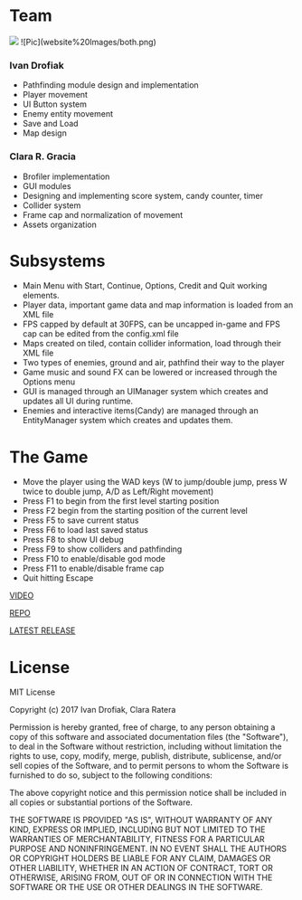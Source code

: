 # Team

<img src="https://github.com/RustikTie/Pumpkin-Knight/blob/master/website%20Images/both.png"/>
![Pic](website%20Images/both.png)

### Ivan Drofiak

- Pathfinding module design and implementation
- Player movement
- UI Button system
- Enemy entity movement
- Save and Load
- Map design

### Clara R. Gracia

- Brofiler implementation
- GUI modules
- Designing and implementing score system, candy counter, timer
- Collider system
- Frame cap and normalization of movement
- Assets organization 

# Subsystems

- Main Menu with Start, Continue, Options, Credit and Quit working elements.
- Player data, important game data and map information is loaded from an XML file
- FPS capped by default at 30FPS, can be uncapped in-game and FPS cap can be edited from the config.xml file
- Maps created on tiled, contain collider information, load through their XML file 
- Two types of enemies, ground and air, pathfind their way to the player 
- Game music and sound FX can be lowered or increased through the Options menu
- GUI is managed through an UIManager system which creates and updates all UI during runtime.
- Enemies and interactive items(Candy) are managed through an EntityManager system which creates and updates them. 

# The Game

- Move the player using the WAD keys (W to jump/double jump, press W twice to double jump, A/D as Left/Right movement)
- Press F1 to begin from the first level starting position
- Press F2 begin from the starting position of the current level
- Press F5 to save current status
- Press F6 to load last saved status
- Press F8 to show UI debug
- Press F9 to show colliders and pathfinding
- Press F10 to enable/disable god mode
- Press F11 to enable/disable frame cap
- Quit hitting Escape 

[VIDEO](https://youtu.be/Wc1BQ4BfsB8)

[REPO](https://github.com/RustikTie/Pumpkin-Knight)

[LATEST RELEASE](https://github.com/RustikTie/Pumpkin-Knight/releases/tag/v2.0)

# License

MIT License

Copyright (c) 2017 Ivan Drofiak, Clara Ratera

Permission is hereby granted, free of charge, to any person obtaining a copy
of this software and associated documentation files (the "Software"), to deal
in the Software without restriction, including without limitation the rights
to use, copy, modify, merge, publish, distribute, sublicense, and/or sell
copies of the Software, and to permit persons to whom the Software is
furnished to do so, subject to the following conditions:

The above copyright notice and this permission notice shall be included in all
copies or substantial portions of the Software.

THE SOFTWARE IS PROVIDED "AS IS", WITHOUT WARRANTY OF ANY KIND, EXPRESS OR
IMPLIED, INCLUDING BUT NOT LIMITED TO THE WARRANTIES OF MERCHANTABILITY,
FITNESS FOR A PARTICULAR PURPOSE AND NONINFRINGEMENT. IN NO EVENT SHALL THE
AUTHORS OR COPYRIGHT HOLDERS BE LIABLE FOR ANY CLAIM, DAMAGES OR OTHER
LIABILITY, WHETHER IN AN ACTION OF CONTRACT, TORT OR OTHERWISE, ARISING FROM,
OUT OF OR IN CONNECTION WITH THE SOFTWARE OR THE USE OR OTHER DEALINGS IN THE
SOFTWARE.


